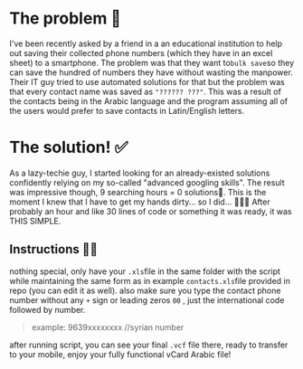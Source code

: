 # The problem 🧮

I've been recently asked by a friend in a an educational institution to help out saving their collected phone numbers (which they have in an excel sheet) to a smartphone.
The problem was that they want to`bulk save`so they can save the hundred of numbers they have without wasting the manpower.
Their IT guy tried to use automated solutions for that but the problem was that every contact name was saved as `"?????? ???"`.
This was a result of the contacts being in the Arabic language and the program assuming all of the users would prefer to save contacts in Latin/English letters.


# The solution! ✅

As a lazy-techie guy, I started looking for an already-existed solutions confidently relying on my so-called "advanced googling skills". The result was impressive though, 9 searching hours = 0 solutions🙂.
This is the moment I knew that I have to get my hands dirty... so I did...
🥁🥁🥁
After probably an hour and like 30 lines of code or something it was ready, it was THIS SIMPLE.

## Instructions 🧑‍🏫

nothing special, only have your `.xls`file in the same folder with the script while maintaining the same form as in example `contacts.xls`file provided in repo (you can edit it as well).
also make sure you type the contact phone number without any `+` sign or leading zeros `00` , just the international code followed by number.

> example:
	 9639xxxxxxxx //syrian number
>
after running script, you can  see your final `.vcf` file there, ready to transfer to your mobile, enjoy your fully functional vCard Arabic file!
